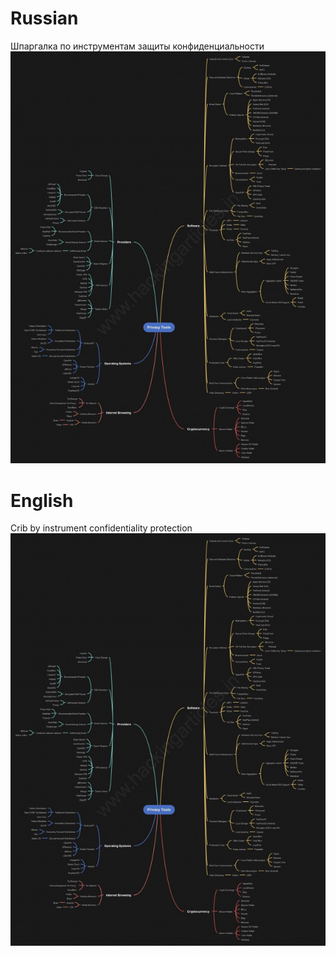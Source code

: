 # Russian 
Шпаргалка по инструментам защиты конфиденциальности
![image info](./assets/security.jpg)

# English
Crib by instrument confidentiality protection
![image info](./assets/security.jpg)
